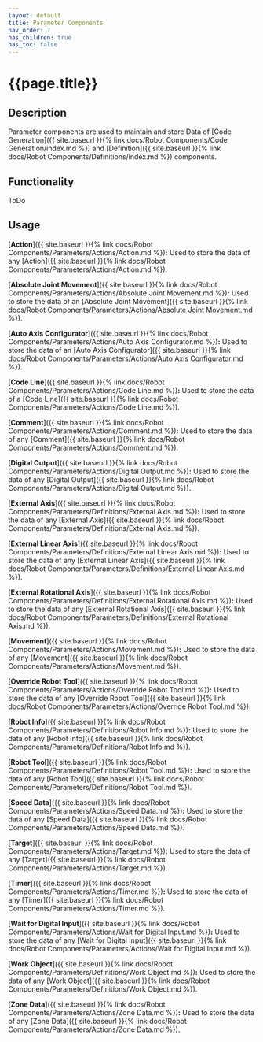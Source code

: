 ```yaml
---
layout: default
title: Parameter Components
nav_order: 7
has_children: true
has_toc: false
---
```


# **{{page.title}}**

## **Description**

Parameter components are used to maintain and store Data of [Code Generation]({{ site.baseurl }}{% link docs/Robot Components/Code Generation/index.md %}) and [Definition]({{ site.baseurl }}{% link docs/Robot Components/Definitions/index.md %}) components.

## **Functionality**

ToDo

## **Usage**
[**Action**]({{ site.baseurl }}{% link docs/Robot Components/Parameters/Actions/Action.md %})**:** Used to store the data of any [Action]({{ site.baseurl }}{% link docs/Robot Components/Parameters/Actions/Action.md %}). 

[**Absolute Joint Movement**]({{ site.baseurl }}{% link docs/Robot Components/Parameters/Actions/Absolute Joint Movement.md %})**:** Used to store the data of an [Absolute Joint Movement]({{ site.baseurl }}{% link docs/Robot Components/Parameters/Actions/Absolute Joint Movement.md %}). 

[**Auto Axis Configurator**]({{ site.baseurl }}{% link docs/Robot Components/Parameters/Actions/Auto Axis Configurator.md %})**:** Used to store the data of an [Auto Axis Configurator]({{ site.baseurl }}{% link docs/Robot Components/Parameters/Actions/Auto Axis Configurator.md %}). 

[**Code Line**]({{ site.baseurl }}{% link docs/Robot Components/Parameters/Actions/Code Line.md %})**:** Used to store the data of a [Code Line]({{ site.baseurl }}{% link docs/Robot Components/Parameters/Actions/Code Line.md %}). 

[**Comment**]({{ site.baseurl }}{% link docs/Robot Components/Parameters/Actions/Comment.md %})**:** Used to store the data of any [Comment]({{ site.baseurl }}{% link docs/Robot Components/Parameters/Actions/Comment.md %}). 

[**Digital Output**]({{ site.baseurl }}{% link docs/Robot Components/Parameters/Actions/Digital Output.md %})**:** Used to store the data of any [Digital Output]({{ site.baseurl }}{% link docs/Robot Components/Parameters/Actions/Digital Output.md %}). 

[**External Axis**]({{ site.baseurl }}{% link docs/Robot Components/Parameters/Definitions/External Axis.md %})**:** Used to store the data of any [External Axis]({{ site.baseurl }}{% link docs/Robot Components/Parameters/Definitions/External Axis.md %}). 

[**External Linear Axis**]({{ site.baseurl }}{% link docs/Robot Components/Parameters/Definitions/External Linear Axis.md %})**:** Used to store the data of any [External Linear Axis]({{ site.baseurl }}{% link docs/Robot Components/Parameters/Definitions/External Linear Axis.md %}). 

[**External Rotational Axis**]({{ site.baseurl }}{% link docs/Robot Components/Parameters/Definitions/External Rotational Axis.md %})**:** Used to store the data of any [External Rotational Axis]({{ site.baseurl }}{% link docs/Robot Components/Parameters/Definitions/External Rotational Axis.md %}). 

[**Movement**]({{ site.baseurl }}{% link docs/Robot Components/Parameters/Actions/Movement.md %})**:** Used to store the data of any [Movement]({{ site.baseurl }}{% link docs/Robot Components/Parameters/Actions/Movement.md %}). 

[**Override Robot Tool**]({{ site.baseurl }}{% link docs/Robot Components/Parameters/Actions/Override Robot Tool.md %})**:** Used to store the data of any [Override Robot Tool]({{ site.baseurl }}{% link docs/Robot Components/Parameters/Actions/Override Robot Tool.md %}). 

[**Robot Info**]({{ site.baseurl }}{% link docs/Robot Components/Parameters/Definitions/Robot Info.md %})**:** Used to store the data of any [Robot Info]({{ site.baseurl }}{% link docs/Robot Components/Parameters/Definitions/Robot Info.md %}). 

[**Robot Tool**]({{ site.baseurl }}{% link docs/Robot Components/Parameters/Definitions/Robot Tool.md %})**:** Used to store the data of any [Robot Tool]({{ site.baseurl }}{% link docs/Robot Components/Parameters/Definitions/Robot Tool.md %}). 

[**Speed Data**]({{ site.baseurl }}{% link docs/Robot Components/Parameters/Actions/Speed Data.md %})**:** Used to store the data of any [Speed Data]({{ site.baseurl }}{% link docs/Robot Components/Parameters/Actions/Speed Data.md %}). 

[**Target**]({{ site.baseurl }}{% link docs/Robot Components/Parameters/Actions/Target.md %})**:** Used to store the data of any [Target]({{ site.baseurl }}{% link docs/Robot Components/Parameters/Actions/Target.md %}). 

[**Timer**]({{ site.baseurl }}{% link docs/Robot Components/Parameters/Actions/Timer.md %})**:** Used to store the data of any [Timer]({{ site.baseurl }}{% link docs/Robot Components/Parameters/Actions/Timer.md %}). 

[**Wait for Digital Input**]({{ site.baseurl }}{% link docs/Robot Components/Parameters/Actions/Wait for Digital Input.md %})**:** Used to store the data of any [Wait for Digital Input]({{ site.baseurl }}{% link docs/Robot Components/Parameters/Actions/Wait for Digital Input.md %}). 

[**Work Object**]({{ site.baseurl }}{% link docs/Robot Components/Parameters/Definitions/Work Object.md %})**:** Used to store the data of any [Work Object]({{ site.baseurl }}{% link docs/Robot Components/Parameters/Definitions/Work Object.md %}). 

[**Zone Data**]({{ site.baseurl }}{% link docs/Robot Components/Parameters/Actions/Zone Data.md %})**:** Used to store the data of any [Zone Data]({{ site.baseurl }}{% link docs/Robot Components/Parameters/Actions/Zone Data.md %}). 